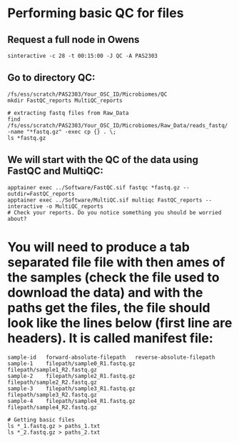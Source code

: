 # Performing basic QC for files
## Request a full node in Owens
```shell
sinteractive -c 28 -t 00:15:00 -J QC -A PAS2303
```
## Go to directory QC:
```shell
/fs/ess/scratch/PAS2303/Your_OSC_ID/Microbiomes/QC
mkdir FastQC_reports MultiQC_reports

# extracting fastq files from Raw_Data
find /fs/ess/scratch/PAS2303/Your_OSC_ID/Microbiomes/Raw_Data/reads_fastq/ -name "*fastq.gz" -exec cp {} . \;
ls *fastq.gz
```

## We will start with the QC of the data using FastQC and MultiQC:
```shell
apptainer exec ../Software/FastQC.sif fastqc *fastq.gz --outdir=FastQC_reports
apptainer exec ../Software/MultiQC.sif multiqc FastQC_reports --interactive -o MultiQC_reports
# Check your reports. Do you notice something you should be worried about?
```

# You will need to produce a tab separated file file with then ames of the samples (check the file used to download the data) and with the paths get the files, the file should look like the lines below (first line are headers). It is called manifest file:
```
sample-id   forward-absolute-filepath   reverse-absolute-filepath
sample-1    filepath/sample0_R1.fastq.gz    filepath/sample1_R2.fastq.gz
sample-2    filepath/sample2_R1.fastq.gz    filepath/sample2_R2.fastq.gz
sample-3    filepath/sample3_R1.fastq.gz    filepath/sample3_R2.fastq.gz
sample-4    filepath/sample4_R1.fastq.gz    filepath/sample4_R2.fastq.gz

# Getting basic files
ls *_1.fastq.gz > paths_1.txt
ls *_2.fastq.gz > paths_2.txt
```
